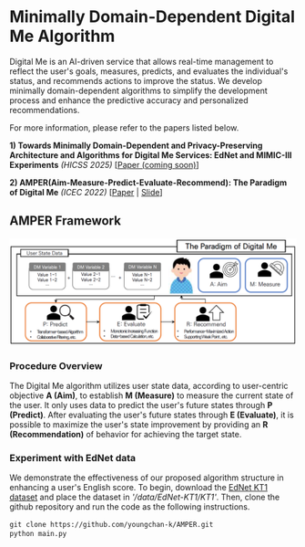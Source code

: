 # Minimally Domain-Dependent Digital Me Algorithm
Digital Me is an AI-driven service that allows real-time management to reflect the user's goals, measures, predicts, and evaluates the individual's status, and recommends actions to improve the status. We develop minimally domain-dependent algorithms to simplify the development process and enhance the predictive accuracy and personalized recommendations. 


For more information, please refer to the papers listed below.

**1) Towards Minimally Domain-Dependent and Privacy-Preserving Architecture and Algorithms for Digital Me Services: EdNet and MIMIC-III Experiments** *(HICSS 2025)*
[[Paper (coming soon)]()]

**2) AMPER(Aim-Measure-Predict-Evaluate-Recommend): The Paradigm of Digital Me** *(ICEC 2022)*
[[Paper](https://youngchan-k.github.io/assets/pdf/AMPER.pdf) | [Slide](https://youngchan-k.github.io/assets/pdf/AMPER_slide.pdf)]


## AMPER Framework
<img src='./assets/AMPER.PNG'/>

### Procedure Overview
The Digital Me algorithm utilizes user state data, according to user-centric objective **A (Aim)**, to establish **M (Measure)** to measure the current state of the user. It only uses data to predict the user's future states through **P (Predict)**. After evaluating the user's future states through **E (Evaluate)**, it is possible to maximize the user's state improvement by providing an **R (Recommendation)** of behavior for achieving the target state.

### Experiment with EdNet data
We demonstrate the effectiveness of our proposed algorithm structure in enhancing a user's English score. To begin, download the [EdNet KT1 dataset](https://drive.google.com/file/d/1AmGcOs5U31wIIqvthn9ARqJMrMTFTcaw/view) and place the dataset in *'/data/EdNet-KT1/KT1'*. Then, clone the github repository and run the code as the following instructions.

```
git clone https://github.com/youngchan-k/AMPER.git
python main.py
```